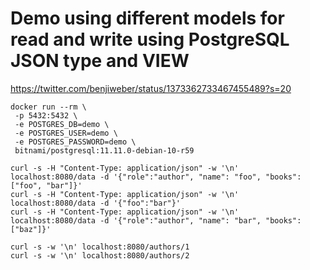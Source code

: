 # Demo using different models for read and write using PostgreSQL JSON type and VIEW

https://twitter.com/benjiweber/status/1373362733467455489?s=20

```
docker run --rm \
 -p 5432:5432 \
 -e POSTGRES_DB=demo \
 -e POSTGRES_USER=demo \
 -e POSTGRES_PASSWORD=demo \
 bitnami/postgresql:11.11.0-debian-10-r59
 ```


```
curl -s -H "Content-Type: application/json" -w '\n' localhost:8080/data -d '{"role":"author", "name": "foo", "books":["foo", "bar"]}'
curl -s -H "Content-Type: application/json" -w '\n' localhost:8080/data -d '{"foo":"bar"}'
curl -s -H "Content-Type: application/json" -w '\n' localhost:8080/data -d '{"role":"author", "name": "bar", "books":["baz"]}'

curl -s -w '\n' localhost:8080/authors/1
curl -s -w '\n' localhost:8080/authors/2 
```